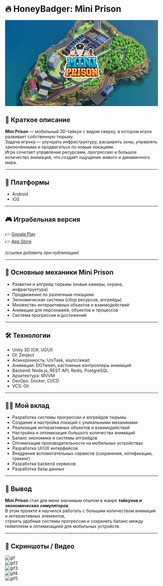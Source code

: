 # 🔥 HoneyBadger: Mini Prison

<div align="center"><img src="data/MiniPrisonMain.png" width="800" /></div>

## 📌 Краткое описание
**Mini Prison** — мобильный 3D-тайкун с видом сверху, в котором игрок развивает собственную тюрьму.  
Задача игрока — улучшать инфраструктуру, расширять зоны, управлять заключёнными и продвигаться по новым локациям.  
Игра сочетает управление ресурсами, прогрессию и большое количество анимаций, что создаёт ощущение живого и динамичного мира.  

---

## 🚀 Платформы
- Android  
- iOS  

---

## 🎮 Играбельная версия
👉 [Google Play](https://play.google.com/)  
👉 [App Store](https://apps.apple.com/)  

*(ссылки добавить при публикации)*  

---

## 🧠 Основные механики Mini Prison
- Развитие и апгрейд тюрьмы (новые камеры, охрана, инфраструктура)  
- Продвижение по различным локациям  
- Экономическая система (сбор ресурсов, апгрейды)  
- Множество интерактивных объектов и взаимодействий  
- Анимации для персонажей, объектов и процессов  
- Система прогрессии и достижений  

---

## 🛠 Технологии
- Unity 3D (C#, UGUI)  
- DI: Zenject  
- Асинхронность: UniTask, async/await  
- Анимации: DOTween, кастомные контроллеры анимаций  
- Backend: Node.js, REST API, Redis, PostgreSQL  
- Архитектура: MVVM  
- DevOps: Docker, CI/CD  
- VCS: Git  

---

## 👩‍💻 Мой вклад
- Разработка системы прогрессии и апгрейдов тюрьмы  
- Создание и настройка локаций с уникальными механиками  
- Реализация интерактивных объектов и взаимодействий  
- Настройка и оптимизация большого количества анимаций  
- Баланс экономики и системы апгрейдов  
- Оптимизация производительности на мобильных устройствах  
- Разработка UI/UX интерфейсов
- Внедрение вспомогательных сервисов (сохранения, нотификации, трекинг)
- Разработка backend сервисов
- Разработка базы данных  

---

## 🏁 Вывод
**Mini Prison** стал для меня значимым опытом в жанре **тайкунов и экономических симуляторов**.  
В этом проекте я научился работать с большим количеством анимаций и интерактивных элементов,  
строить удобные системы прогрессии и сохранять баланс между геймплеем и оптимизацией для мобильных устройств.  

---

## 📸 Скриншоты / Видео

![gif](data/PrisonMain.gif)  
![gif2](data/UpgradeCells.gif)  
![gif3](data/Animations.gif)  
![gif4](data/PrisonYard.gif)  
![gif5](data/LocationProgress.gif)  

